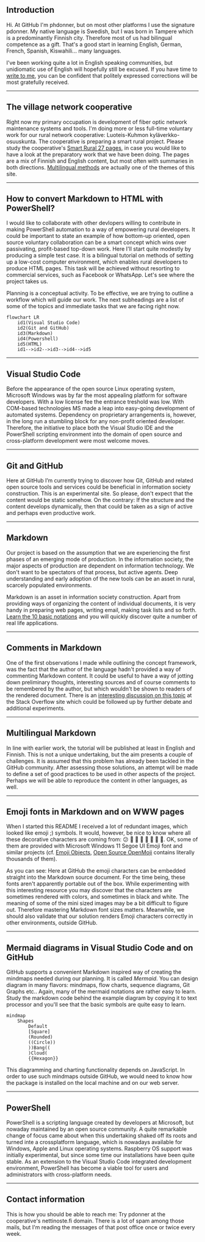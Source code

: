 ## Introduction

Hi. At GitHub I'm phdonner, but on most other platforms I use the signature pdonner. My native language is Swedish, but I was born in Tampere which is a predominantly Finnish city. Therefore most of us had bilingual competence as a gift. That's a good start in learning English, German, French, Spanish, Kiswahili... many languages.

I've been working quite a lot in English speaking communities, but unidiomatic use of English will hopefully still be excused. If you have time to [write to me](https://github.com/phdonner/phdonner/blob/main/README.md#contact-information), you can be confident that politely expressed corrections will be most gratefully received.

---

## The village network cooperative

Right now my primary occupation is development of fiber optic network maintenance systems and tools. I'm doing more or less full-time voluntary work for our rural network cooperative: Luoteis-Kuhmon kyläverkko-osuuskunta. The cooperative is preparing a smart rural project. Please study the cooperative's [Smart Rural 27 pages](https://nettinoste.fi/wp/category/smart-rural-27/), in case you would like to have a look at the preparatory work that we have been doing. The pages are a mix of Finnish and English content, but most often with summaries in both directions. [Multilingual methods](https://github.com/phdonner/phdonner/blob/main/README.md#multilingual-markdown) are actually one of the themes of this site.

---

## How to convert Markdown to HTML with PowerShell?

I would like to collaborate with other devlopers willing to contribute in making PowerShell automation to a way of empowering rural developers. It could be important to state an example of how bottom-up oriented, open source voluntary collaboration can be a smart concept which wins over passivating, profit-based top-down work. Here I'll start quite modestly by producing a simple test case. It is a bilingual tutorial on methods of setting up a low-cost computer environment, which enables rural developers to produce HTML pages. This task will be achieved without resorting to commercial services, such as Facebook or WhatsApp. Let's see where the project takes us.

Planning is a conceptual activity. To be effective, we are trying to outline a workflow which will guide our work. The next subheadings are a list of some of the topics and immediate tasks that we are facing right now.

```mermaid
flowchart LR
    id1(Visual Studio Code)
    id2(Git and GitHub)
    id3(Markdown)
    id4(Powershell)
    id5(HTML)
    id1-->id2-->id3-->id4-->id5
```

---

## Visual Studio Code

Before the appearance of the open source Linux operating system, Microsoft Windows was by far the most appealing platform for software developers. With a low license fee the entrance treshold was low. With COM-based technologies MS made a leap into easy-going development of automated systems. Dependency on proprietary arrangements is, however, in the long run a stumbling block for any non-profit oriented developer. Therefore, the initiative to place both the Visual Studio IDE and the PowerShell scripting environment into the domain of open source and cross-platform development were most welcome moves.

---

## Git and GitHub

Here at GitHub I’m currently trying to discover how Git, GitHub and related open source tools and services could be beneficial in information society construction. This is an experimental site. So please, don't expect that the content would be static somehow. On the contrary: If the structure and the content develops dynamically, then that could be taken as a sign of active and perhaps even productive work.

---

## Markdown

Our project is based on the assumption that we are experiencing the first phases of an emerging mode of production. In the information society, the major aspects of production are dependent on information technology. We don't want to be spectators of that process, but active agents. Deep understanding and early adoption of the new tools can be an asset in rural, scarcely populated environments.

Markdown is an asset in information society construction. Apart from providing ways of organizing the content of individual documents, it is very handy in preparing web pages, writing email, making task lists and so forth. [Learn the 10 basic notations](https://www.markdownguide.org/basic-syntax/) and you will quickly discover quite a number of real life applications.

---

## Comments in Markdown

One of the first observations I made while outlining the concept framework, was the fact that the author of the language hadn't provided a way of commenting Markdown content. It could be useful to have a way of jotting down preliminary thoughts, interesting sources and of course comments to be remembered by the author, but which wouldn't be shown to readers of the rendered document. There is an [interesting discussion on this topic](https://stackoverflow.com/questions/4823468/comments-in-markdown) at the Stack Overflow site which could be followed up by further debate and additional experiments.

---

## Multilingual Markdown

In line with earlier work, the tutorial will be published at least in English and Finnish. This is not a unique undertaking, but the aim presents a couple of challenges. It is assumed that this problem has already been tackled in the GitHub community. After assessing those solutions, an attempt will be made to define a set of good practices to be used in other aspects of the project. Perhaps we will be able to reproduce the content in other languages, as well.

---

## Emoji fonts in Markdown and on WWW pages

When I started this README I received a lot of redundant images, which looked like emoji ;) symbols. It would, however, be nice to know where all these decorative characters are coming from: 😕 👔 👗 👋 🌱 🐶 🌼 🌻. OK, some of them are provided with Microsoft Windows 11 Segoe UI Emoji font and similar projects (cf. [Emoji Objects](https://emojipedia.org/objects), [Open Source OpenMoji](https://openmoji.org/) contains literally thousands of them). 

As you can see: Here at GitHub the emoji characters can be embedded straight into the Markdown source document. For the time being, these fonts aren't apparently portable out of the box. While experimenting with this interesting resource you may discover that the characters are sometimes rendered with colors, and sometimes in black and white. The meaning of some of the mini sized images may be a bit difficult to figure out. Therefore mastering Markdown font sizes matters. Meanwhile, we should also validate that our solution renders Emoji characters correctly in other environments, outside GitHub.

---

## Mermaid diagrams in Visual Studio Code and on GitHub

GitHub supports a convenient Markdown inspired way of creating the mindmaps needed during our planning. It is called *Mermaid*. You can design diagram in many flavors: mindmaps, flow charts, sequence diagrams, Git Graphs etc.. Again, many of the mermaid notations are rather easy to learn. Study the markdown code behind the example diagram by copying it to text processor and you'll see that the basic symbols are quite easy to learn.

```mermaid
mindmap
    Shapes
        Default
        [Square]
        (Rounded)
        ((Circle))
        ))Bang((
        )Cloud(
        {{Hexagon}}
```

This diagramming and charting functionality depends on JavaScript. In order to use such mindmaps outside GitHub, we would need to know how the package is installed on the local machine and on our web server.

---

## PowerShell

PowerShell is a scripting language created by developers at Microsoft, but nowaday maintained by an open source community. A quite remarkable change of focus came about when this undertaking shaked off its roots and turned inte a crossplatform language, which is nowadays available for Windows, Apple and Linux operating systems. Raspberry OS support was initially experimental, but since some time our installations have been quite stable. As an extension to the Visual Studio Code integrated development environment, PowerShell has become a viable tool for users and administrators with cross-platform needs.

---

## Contact information

This is how you should be able to reach me: Try pdonner at the cooperative's nettinoste.fi domain. There is a lot of spam among those mails, but I'm reading the messages of that post office once or twice every week. 

<!---
phdonner/phdonner is a ✨ special ✨ repository because its `README.md` (this file) appears on your GitHub profile.
You can click the Preview link to take a look at your changes.
--->
